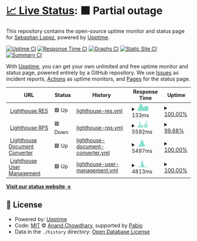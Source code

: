 # [📈 Live Status](https://se95lopez.github.io/lighthouse-upptime): <!--live status--> **🟧 Partial outage**

This repository contains the open-source uptime monitor and status page for [Sebastian Lopez](https://se95lopez.github.io/lighthouse-upptime), powered by [Upptime](https://github.com/upptime/upptime).

[![Uptime CI](https://github.com/se95lopez/lighthouse-upptime/workflows/Uptime%20CI/badge.svg)](https://github.com/se95lopez/lighthouse-upptime/actions?query=workflow%3A%22Uptime+CI%22)
[![Response Time CI](https://github.com/se95lopez/lighthouse-upptime/workflows/Response%20Time%20CI/badge.svg)](https://github.com/se95lopez/lighthouse-upptime/actions?query=workflow%3A%22Response+Time+CI%22)
[![Graphs CI](https://github.com/se95lopez/lighthouse-upptime/workflows/Graphs%20CI/badge.svg)](https://github.com/se95lopez/lighthouse-upptime/actions?query=workflow%3A%22Graphs+CI%22)
[![Static Site CI](https://github.com/se95lopez/lighthouse-upptime/workflows/Static%20Site%20CI/badge.svg)](https://github.com/se95lopez/lighthouse-upptime/actions?query=workflow%3A%22Static+Site+CI%22)
[![Summary CI](https://github.com/se95lopez/lighthouse-upptime/workflows/Summary%20CI/badge.svg)](https://github.com/se95lopez/lighthouse-upptime/actions?query=workflow%3A%22Summary+CI%22)

With [Upptime](https://upptime.js.org), you can get your own unlimited and free uptime monitor and status page, powered entirely by a GitHub repository. We use [Issues](https://github.com/se95lopez/lighthouse-upptime/issues) as incident reports, [Actions](https://github.com/se95lopez/lighthouse-upptime/actions) as uptime monitors, and [Pages](https://se95lopez.github.io/lighthouse-upptime) for the status page.

<!--start: status pages-->
<!-- This summary is generated by Upptime (https://github.com/upptime/upptime) -->
<!-- Do not edit this manually, your changes will be overwritten -->
<!-- prettier-ignore -->
| URL | Status | History | Response Time | Uptime |
| --- | ------ | ------- | ------------- | ------ |
| <img alt="" src="https://icons.duckduckgo.com/ip3/res-test-586746141603.us-central1.run.app.ico" height="13"> [Lighthouse RES](https://res-test-586746141603.us-central1.run.app/health) | 🟩 Up | [lighthouse-res.yml](https://github.com/se95lopez/lighthouse-uptime/commits/HEAD/history/lighthouse-res.yml) | <details><summary><img alt="Response time graph" src="./graphs/lighthouse-res/response-time-week.png" height="20"> 133ms</summary><br><a href="https://se95lopez.github.io/lighthouse-uptime/history/lighthouse-res"><img alt="Response time 331" src="https://img.shields.io/endpoint?url=https%3A%2F%2Fraw.githubusercontent.com%2Fse95lopez%2Flighthouse-uptime%2FHEAD%2Fapi%2Flighthouse-res%2Fresponse-time.json"></a><br><a href="https://se95lopez.github.io/lighthouse-uptime/history/lighthouse-res"><img alt="24-hour response time 108" src="https://img.shields.io/endpoint?url=https%3A%2F%2Fraw.githubusercontent.com%2Fse95lopez%2Flighthouse-uptime%2FHEAD%2Fapi%2Flighthouse-res%2Fresponse-time-day.json"></a><br><a href="https://se95lopez.github.io/lighthouse-uptime/history/lighthouse-res"><img alt="7-day response time 133" src="https://img.shields.io/endpoint?url=https%3A%2F%2Fraw.githubusercontent.com%2Fse95lopez%2Flighthouse-uptime%2FHEAD%2Fapi%2Flighthouse-res%2Fresponse-time-week.json"></a><br><a href="https://se95lopez.github.io/lighthouse-uptime/history/lighthouse-res"><img alt="30-day response time 121" src="https://img.shields.io/endpoint?url=https%3A%2F%2Fraw.githubusercontent.com%2Fse95lopez%2Flighthouse-uptime%2FHEAD%2Fapi%2Flighthouse-res%2Fresponse-time-month.json"></a><br><a href="https://se95lopez.github.io/lighthouse-uptime/history/lighthouse-res"><img alt="1-year response time 331" src="https://img.shields.io/endpoint?url=https%3A%2F%2Fraw.githubusercontent.com%2Fse95lopez%2Flighthouse-uptime%2FHEAD%2Fapi%2Flighthouse-res%2Fresponse-time-year.json"></a></details> | <details><summary><a href="https://se95lopez.github.io/lighthouse-uptime/history/lighthouse-res">100.00%</a></summary><a href="https://se95lopez.github.io/lighthouse-uptime/history/lighthouse-res"><img alt="All-time uptime 100.00%" src="https://img.shields.io/endpoint?url=https%3A%2F%2Fraw.githubusercontent.com%2Fse95lopez%2Flighthouse-uptime%2FHEAD%2Fapi%2Flighthouse-res%2Fuptime.json"></a><br><a href="https://se95lopez.github.io/lighthouse-uptime/history/lighthouse-res"><img alt="24-hour uptime 100.00%" src="https://img.shields.io/endpoint?url=https%3A%2F%2Fraw.githubusercontent.com%2Fse95lopez%2Flighthouse-uptime%2FHEAD%2Fapi%2Flighthouse-res%2Fuptime-day.json"></a><br><a href="https://se95lopez.github.io/lighthouse-uptime/history/lighthouse-res"><img alt="7-day uptime 100.00%" src="https://img.shields.io/endpoint?url=https%3A%2F%2Fraw.githubusercontent.com%2Fse95lopez%2Flighthouse-uptime%2FHEAD%2Fapi%2Flighthouse-res%2Fuptime-week.json"></a><br><a href="https://se95lopez.github.io/lighthouse-uptime/history/lighthouse-res"><img alt="30-day uptime 100.00%" src="https://img.shields.io/endpoint?url=https%3A%2F%2Fraw.githubusercontent.com%2Fse95lopez%2Flighthouse-uptime%2FHEAD%2Fapi%2Flighthouse-res%2Fuptime-month.json"></a><br><a href="https://se95lopez.github.io/lighthouse-uptime/history/lighthouse-res"><img alt="1-year uptime 100.00%" src="https://img.shields.io/endpoint?url=https%3A%2F%2Fraw.githubusercontent.com%2Fse95lopez%2Flighthouse-uptime%2FHEAD%2Fapi%2Flighthouse-res%2Fuptime-year.json"></a></details>
| <img alt="" src="https://icons.duckduckgo.com/ip3/rps-health-proxy-586746141603.us-central1.run.app.ico" height="13"> [Lighthouse RPS](https://rps-health-proxy-586746141603.us-central1.run.app) | 🟥 Down | [lighthouse-rps.yml](https://github.com/se95lopez/lighthouse-uptime/commits/HEAD/history/lighthouse-rps.yml) | <details><summary><img alt="Response time graph" src="./graphs/lighthouse-rps/response-time-week.png" height="20"> 5592ms</summary><br><a href="https://se95lopez.github.io/lighthouse-uptime/history/lighthouse-rps"><img alt="Response time 2494" src="https://img.shields.io/endpoint?url=https%3A%2F%2Fraw.githubusercontent.com%2Fse95lopez%2Flighthouse-uptime%2FHEAD%2Fapi%2Flighthouse-rps%2Fresponse-time.json"></a><br><a href="https://se95lopez.github.io/lighthouse-uptime/history/lighthouse-rps"><img alt="24-hour response time 6853" src="https://img.shields.io/endpoint?url=https%3A%2F%2Fraw.githubusercontent.com%2Fse95lopez%2Flighthouse-uptime%2FHEAD%2Fapi%2Flighthouse-rps%2Fresponse-time-day.json"></a><br><a href="https://se95lopez.github.io/lighthouse-uptime/history/lighthouse-rps"><img alt="7-day response time 5592" src="https://img.shields.io/endpoint?url=https%3A%2F%2Fraw.githubusercontent.com%2Fse95lopez%2Flighthouse-uptime%2FHEAD%2Fapi%2Flighthouse-rps%2Fresponse-time-week.json"></a><br><a href="https://se95lopez.github.io/lighthouse-uptime/history/lighthouse-rps"><img alt="30-day response time 4376" src="https://img.shields.io/endpoint?url=https%3A%2F%2Fraw.githubusercontent.com%2Fse95lopez%2Flighthouse-uptime%2FHEAD%2Fapi%2Flighthouse-rps%2Fresponse-time-month.json"></a><br><a href="https://se95lopez.github.io/lighthouse-uptime/history/lighthouse-rps"><img alt="1-year response time 2494" src="https://img.shields.io/endpoint?url=https%3A%2F%2Fraw.githubusercontent.com%2Fse95lopez%2Flighthouse-uptime%2FHEAD%2Fapi%2Flighthouse-rps%2Fresponse-time-year.json"></a></details> | <details><summary><a href="https://se95lopez.github.io/lighthouse-uptime/history/lighthouse-rps">99.68%</a></summary><a href="https://se95lopez.github.io/lighthouse-uptime/history/lighthouse-rps"><img alt="All-time uptime 81.15%" src="https://img.shields.io/endpoint?url=https%3A%2F%2Fraw.githubusercontent.com%2Fse95lopez%2Flighthouse-uptime%2FHEAD%2Fapi%2Flighthouse-rps%2Fuptime.json"></a><br><a href="https://se95lopez.github.io/lighthouse-uptime/history/lighthouse-rps"><img alt="24-hour uptime 98.86%" src="https://img.shields.io/endpoint?url=https%3A%2F%2Fraw.githubusercontent.com%2Fse95lopez%2Flighthouse-uptime%2FHEAD%2Fapi%2Flighthouse-rps%2Fuptime-day.json"></a><br><a href="https://se95lopez.github.io/lighthouse-uptime/history/lighthouse-rps"><img alt="7-day uptime 99.68%" src="https://img.shields.io/endpoint?url=https%3A%2F%2Fraw.githubusercontent.com%2Fse95lopez%2Flighthouse-uptime%2FHEAD%2Fapi%2Flighthouse-rps%2Fuptime-week.json"></a><br><a href="https://se95lopez.github.io/lighthouse-uptime/history/lighthouse-rps"><img alt="30-day uptime 99.88%" src="https://img.shields.io/endpoint?url=https%3A%2F%2Fraw.githubusercontent.com%2Fse95lopez%2Flighthouse-uptime%2FHEAD%2Fapi%2Flighthouse-rps%2Fuptime-month.json"></a><br><a href="https://se95lopez.github.io/lighthouse-uptime/history/lighthouse-rps"><img alt="1-year uptime 81.15%" src="https://img.shields.io/endpoint?url=https%3A%2F%2Fraw.githubusercontent.com%2Fse95lopez%2Flighthouse-uptime%2FHEAD%2Fapi%2Flighthouse-rps%2Fuptime-year.json"></a></details>
| <img alt="" src="https://icons.duckduckgo.com/ip3/documenttotext-586746141603.us-central1.run.app.ico" height="13"> [Lighthouse Document Converter](https://documenttotext-586746141603.us-central1.run.app/dummy) | 🟩 Up | [lighthouse-document-converter.yml](https://github.com/se95lopez/lighthouse-uptime/commits/HEAD/history/lighthouse-document-converter.yml) | <details><summary><img alt="Response time graph" src="./graphs/lighthouse-document-converter/response-time-week.png" height="20"> 5497ms</summary><br><a href="https://se95lopez.github.io/lighthouse-uptime/history/lighthouse-document-converter"><img alt="Response time 3244" src="https://img.shields.io/endpoint?url=https%3A%2F%2Fraw.githubusercontent.com%2Fse95lopez%2Flighthouse-uptime%2FHEAD%2Fapi%2Flighthouse-document-converter%2Fresponse-time.json"></a><br><a href="https://se95lopez.github.io/lighthouse-uptime/history/lighthouse-document-converter"><img alt="24-hour response time 97" src="https://img.shields.io/endpoint?url=https%3A%2F%2Fraw.githubusercontent.com%2Fse95lopez%2Flighthouse-uptime%2FHEAD%2Fapi%2Flighthouse-document-converter%2Fresponse-time-day.json"></a><br><a href="https://se95lopez.github.io/lighthouse-uptime/history/lighthouse-document-converter"><img alt="7-day response time 5497" src="https://img.shields.io/endpoint?url=https%3A%2F%2Fraw.githubusercontent.com%2Fse95lopez%2Flighthouse-uptime%2FHEAD%2Fapi%2Flighthouse-document-converter%2Fresponse-time-week.json"></a><br><a href="https://se95lopez.github.io/lighthouse-uptime/history/lighthouse-document-converter"><img alt="30-day response time 4997" src="https://img.shields.io/endpoint?url=https%3A%2F%2Fraw.githubusercontent.com%2Fse95lopez%2Flighthouse-uptime%2FHEAD%2Fapi%2Flighthouse-document-converter%2Fresponse-time-month.json"></a><br><a href="https://se95lopez.github.io/lighthouse-uptime/history/lighthouse-document-converter"><img alt="1-year response time 3244" src="https://img.shields.io/endpoint?url=https%3A%2F%2Fraw.githubusercontent.com%2Fse95lopez%2Flighthouse-uptime%2FHEAD%2Fapi%2Flighthouse-document-converter%2Fresponse-time-year.json"></a></details> | <details><summary><a href="https://se95lopez.github.io/lighthouse-uptime/history/lighthouse-document-converter">100.00%</a></summary><a href="https://se95lopez.github.io/lighthouse-uptime/history/lighthouse-document-converter"><img alt="All-time uptime 99.99%" src="https://img.shields.io/endpoint?url=https%3A%2F%2Fraw.githubusercontent.com%2Fse95lopez%2Flighthouse-uptime%2FHEAD%2Fapi%2Flighthouse-document-converter%2Fuptime.json"></a><br><a href="https://se95lopez.github.io/lighthouse-uptime/history/lighthouse-document-converter"><img alt="24-hour uptime 100.00%" src="https://img.shields.io/endpoint?url=https%3A%2F%2Fraw.githubusercontent.com%2Fse95lopez%2Flighthouse-uptime%2FHEAD%2Fapi%2Flighthouse-document-converter%2Fuptime-day.json"></a><br><a href="https://se95lopez.github.io/lighthouse-uptime/history/lighthouse-document-converter"><img alt="7-day uptime 100.00%" src="https://img.shields.io/endpoint?url=https%3A%2F%2Fraw.githubusercontent.com%2Fse95lopez%2Flighthouse-uptime%2FHEAD%2Fapi%2Flighthouse-document-converter%2Fuptime-week.json"></a><br><a href="https://se95lopez.github.io/lighthouse-uptime/history/lighthouse-document-converter"><img alt="30-day uptime 99.97%" src="https://img.shields.io/endpoint?url=https%3A%2F%2Fraw.githubusercontent.com%2Fse95lopez%2Flighthouse-uptime%2FHEAD%2Fapi%2Flighthouse-document-converter%2Fuptime-month.json"></a><br><a href="https://se95lopez.github.io/lighthouse-uptime/history/lighthouse-document-converter"><img alt="1-year uptime 99.99%" src="https://img.shields.io/endpoint?url=https%3A%2F%2Fraw.githubusercontent.com%2Fse95lopez%2Flighthouse-uptime%2FHEAD%2Fapi%2Flighthouse-document-converter%2Fuptime-year.json"></a></details>
| <img alt="" src="https://icons.duckduckgo.com/ip3/supabase-user-functions-586746141603.us-central1.run.app.ico" height="13"> [Lighthouse User Management](https://supabase-user-functions-586746141603.us-central1.run.app/health) | 🟩 Up | [lighthouse-user-management.yml](https://github.com/se95lopez/lighthouse-uptime/commits/HEAD/history/lighthouse-user-management.yml) | <details><summary><img alt="Response time graph" src="./graphs/lighthouse-user-management/response-time-week.png" height="20"> 4813ms</summary><br><a href="https://se95lopez.github.io/lighthouse-uptime/history/lighthouse-user-management"><img alt="Response time 2045" src="https://img.shields.io/endpoint?url=https%3A%2F%2Fraw.githubusercontent.com%2Fse95lopez%2Flighthouse-uptime%2FHEAD%2Fapi%2Flighthouse-user-management%2Fresponse-time.json"></a><br><a href="https://se95lopez.github.io/lighthouse-uptime/history/lighthouse-user-management"><img alt="24-hour response time 401" src="https://img.shields.io/endpoint?url=https%3A%2F%2Fraw.githubusercontent.com%2Fse95lopez%2Flighthouse-uptime%2FHEAD%2Fapi%2Flighthouse-user-management%2Fresponse-time-day.json"></a><br><a href="https://se95lopez.github.io/lighthouse-uptime/history/lighthouse-user-management"><img alt="7-day response time 4813" src="https://img.shields.io/endpoint?url=https%3A%2F%2Fraw.githubusercontent.com%2Fse95lopez%2Flighthouse-uptime%2FHEAD%2Fapi%2Flighthouse-user-management%2Fresponse-time-week.json"></a><br><a href="https://se95lopez.github.io/lighthouse-uptime/history/lighthouse-user-management"><img alt="30-day response time 3245" src="https://img.shields.io/endpoint?url=https%3A%2F%2Fraw.githubusercontent.com%2Fse95lopez%2Flighthouse-uptime%2FHEAD%2Fapi%2Flighthouse-user-management%2Fresponse-time-month.json"></a><br><a href="https://se95lopez.github.io/lighthouse-uptime/history/lighthouse-user-management"><img alt="1-year response time 2045" src="https://img.shields.io/endpoint?url=https%3A%2F%2Fraw.githubusercontent.com%2Fse95lopez%2Flighthouse-uptime%2FHEAD%2Fapi%2Flighthouse-user-management%2Fresponse-time-year.json"></a></details> | <details><summary><a href="https://se95lopez.github.io/lighthouse-uptime/history/lighthouse-user-management">100.00%</a></summary><a href="https://se95lopez.github.io/lighthouse-uptime/history/lighthouse-user-management"><img alt="All-time uptime 100.00%" src="https://img.shields.io/endpoint?url=https%3A%2F%2Fraw.githubusercontent.com%2Fse95lopez%2Flighthouse-uptime%2FHEAD%2Fapi%2Flighthouse-user-management%2Fuptime.json"></a><br><a href="https://se95lopez.github.io/lighthouse-uptime/history/lighthouse-user-management"><img alt="24-hour uptime 100.00%" src="https://img.shields.io/endpoint?url=https%3A%2F%2Fraw.githubusercontent.com%2Fse95lopez%2Flighthouse-uptime%2FHEAD%2Fapi%2Flighthouse-user-management%2Fuptime-day.json"></a><br><a href="https://se95lopez.github.io/lighthouse-uptime/history/lighthouse-user-management"><img alt="7-day uptime 100.00%" src="https://img.shields.io/endpoint?url=https%3A%2F%2Fraw.githubusercontent.com%2Fse95lopez%2Flighthouse-uptime%2FHEAD%2Fapi%2Flighthouse-user-management%2Fuptime-week.json"></a><br><a href="https://se95lopez.github.io/lighthouse-uptime/history/lighthouse-user-management"><img alt="30-day uptime 100.00%" src="https://img.shields.io/endpoint?url=https%3A%2F%2Fraw.githubusercontent.com%2Fse95lopez%2Flighthouse-uptime%2FHEAD%2Fapi%2Flighthouse-user-management%2Fuptime-month.json"></a><br><a href="https://se95lopez.github.io/lighthouse-uptime/history/lighthouse-user-management"><img alt="1-year uptime 100.00%" src="https://img.shields.io/endpoint?url=https%3A%2F%2Fraw.githubusercontent.com%2Fse95lopez%2Flighthouse-uptime%2FHEAD%2Fapi%2Flighthouse-user-management%2Fuptime-year.json"></a></details>

<!--end: status pages-->

[**Visit our status website →**](https://se95lopez.github.io/lighthouse-upptime)

## 📄 License

- Powered by: [Upptime](https://github.com/upptime/upptime)
- Code: [MIT](./LICENSE) © [Anand Chowdhary](https://anandchowdhary.com), supported by [Pabio](https://pabio.com)
- Data in the `./history` directory: [Open Database License](https://opendatacommons.org/licenses/odbl/1-0/)
